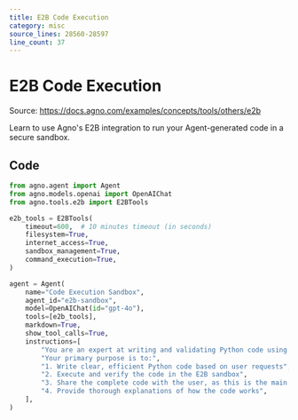 ```yaml
---
title: E2B Code Execution
category: misc
source_lines: 28560-28597
line_count: 37
---
```


# E2B Code Execution
Source: https://docs.agno.com/examples/concepts/tools/others/e2b

Learn to use Agno's E2B integration to run your Agent-generated code in a secure sandbox.

## Code

```python cookbook/tools/e2b_tools.py
from agno.agent import Agent
from agno.models.openai import OpenAIChat
from agno.tools.e2b import E2BTools

e2b_tools = E2BTools(
    timeout=600,  # 10 minutes timeout (in seconds)
    filesystem=True,
    internet_access=True,
    sandbox_management=True,
    command_execution=True,
)

agent = Agent(
    name="Code Execution Sandbox",
    agent_id="e2b-sandbox",
    model=OpenAIChat(id="gpt-4o"),
    tools=[e2b_tools],
    markdown=True,
    show_tool_calls=True,
    instructions=[
        "You are an expert at writing and validating Python code using a secure E2B sandbox environment.",
        "Your primary purpose is to:",
        "1. Write clear, efficient Python code based on user requests",
        "2. Execute and verify the code in the E2B sandbox",
        "3. Share the complete code with the user, as this is the main use case",
        "4. Provide thorough explanations of how the code works",
    ],
)

